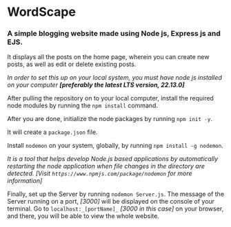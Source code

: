 # WordScape
### A simple blogging website made using Node js, Express js and EJS. 

It displays all the posts on the home page, wherein you can create new posts, as well as edit or delete existing posts.

_In order to set this up on your local system, you must have node js installed on your computer **[preferably the latest LTS version, 22.13.0]**_

After pulling the repository on to your local computer, install the required node modules by running the `npm install` command.

After you are done, initialize the node packages by running `npm init -y`.

It will create a `package.json` file.

Install `nodemon` on your system, globally, by running `npm install -g nodemon`.

_It is a tool that helps develop Node.js based applications by automatically restarting the node application when file changes in the directory are detected._
_[Visit `https://www.npmjs.com/package/nodemon` for more information]_

Finally, set up the Server by running `nodemon Server.js`. The message of the Server running  on a port, _[3000]_ will be displayed on the console of your terminal.
Go to `localhost:_[portName]_` _[3000 in this case]_ on your browser, and there, you will be able to view the whole website.
